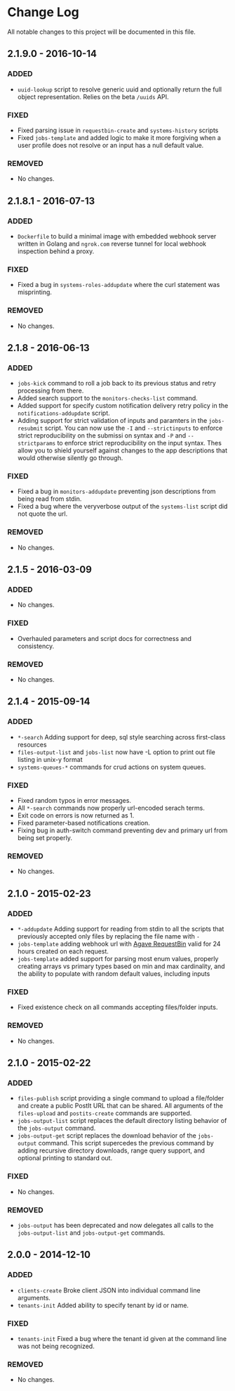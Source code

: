 # Change Log
All notable changes to this project will be documented in this file.

## 2.1.9.0 - 2016-10-14
### ADDED
- `uuid-lookup` script to resolve generic uuid and optionally return the full object representation. Relies on the beta `/uuids` API.

### FIXED
- Fixed parsing issue in `requestbin-create` and `systems-history` scripts
- Fixed `jobs-template` and added logic to make it more forgiving when a user profile does not resolve or an input has a null default value.

### REMOVED
- No changes.


## 2.1.8.1 - 2016-07-13
### ADDED
- `Dockerfile` to build a minimal image with embedded webhook server written in Golang and `ngrok.com` reverse tunnel for local webhook inspection behind a proxy. 

### FIXED
- Fixed a bug in `systems-roles-addupdate` where the curl statement was misprinting.

### REMOVED
- No changes.


## 2.1.8 - 2016-06-13
### ADDED
- `jobs-kick` command to roll a job back to its previous status and retry processing from there.
- Added search support to the `monitors-checks-list` command.
- Added support for specify custom notification delivery retry policy in the `notifications-addupdate` script.
- Adding support for strict validation of inputs and paramters in the `jobs-resubmit` script. You can now use the `-I` and `--strictinputs` to enforce strict reproducibility on the submissi    on syntax and `-P` and  `--strictparams` to enforce strict reproducibility on the input syntax. Thes allow you to shield yourself against changes to the app descriptions that would otherwise silently go through. 

### FIXED
- Fixed a bug in `monitors-addupdate` preventing json descriptions from being read from stdin.
- Fixed a bug where the veryverbose output of the `systems-list` script did not quote the url.

### REMOVED
- No changes.


## 2.1.5 - 2016-03-09
### ADDED
- No changes.

### FIXED
- Overhauled parameters and script docs for correctness and consistency.

### REMOVED
- No changes.

## 2.1.4 - 2015-09-14
### ADDED
- `*-search` Adding support for deep, sql style searching across first-class resources
- `files-output-list` and `jobs-list` now have -L option to print out file listing in unix-y format
- `systems-queues-*` commands for crud actions on system queues.

### FIXED
- Fixed random typos in error messages.
- All `*-search` commands now properly url-encoded serach terms.
- Exit code on errors is now returned as 1.
- Fixed parameter-based notifications creation.
- Fixing bug in auth-switch command preventing dev and primary url from being set properly.

### REMOVED
- No changes.

## 2.1.0 - 2015-02-23
### ADDED
- `*-addupdate` Adding support for reading from stdin to all the scripts that previously accepted only files by replacing the file name with `-`
- `jobs-template` adding webhook url with [Agave RequestBin](http://requestbin.agaveplatform.org/) valid for 24 hours created on each request.
- `jobs-template` added support for parsing most enum values, properly creating arrays vs primary types based on min and max cardinality, and the ability to populate with random default values, including inputs

### FIXED
- Fixed existence check on all commands accepting files/folder inputs.

### REMOVED
- No changes.


## 2.1.0 - 2015-02-22
### ADDED
- `files-publish` script providing a single command to upload a file/folder and create a public PostIt URL that can be shared. All arguments of the `files-upload` and `postits-create` commands are supported.
- `jobs-output-list` script replaces the default directory listing behavior of the `jobs-output` command.
- `jobs-output-get` script replaces the download behavior of the `jobs-output` command. This script supercedes the previous command by adding recursive directory downloads, range query support, and optional printing to standard out.

### FIXED
- No changes.

### REMOVED
- `jobs-output` has been deprecated and now delegates all calls to the `jobs-output-list` and `jobs-output-get` commands.


## 2.0.0 - 2014-12-10
### ADDED
- `clients-create` Broke client JSON into individual command line arguments.
- `tenants-init` Added ability to specify tenant by id or name.

### FIXED
- `tenants-init` Fixed a bug where the tenant id given at the command line was not being recognized.

### REMOVED
- No changes.
